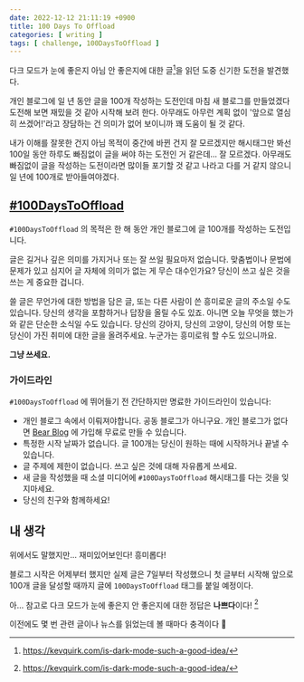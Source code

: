 ```yaml
---
date: 2022-12-12 21:11:19 +0900
title: 100 Days To Offload
categories: [ writing ]
tags: [ challenge, 100DaysToOffload ]
---
```


다크 모드가 눈에 좋은지 아님 안 좋은지에 대한 글[^is-dark-mode-good-or-bad]을 읽던 도중 신기한 도전을 발견했다.

[^is-dark-mode-good-or-bad]: <https://kevquirk.com/is-dark-mode-such-a-good-idea/>

개인 블로그에 일 년 동안 글을 100개 작성하는 도전인데 마침 새 블로그를 만들었겠다 도전해 보면 재밌을 것 같아 시작해 보려 한다. 아무래도 아무런 계획 없이 '앞으로 열심히 쓰겠어!'라고 장담하는 건 의미가 없어 보이니까 꽤 도움이 될 것 같다.

내가 이해를 잘못한 건지 아님 목적이 중간에 바뀐 건지 잘 모르겠지만 해시태그만 봐선 100일 동안 하루도 빠짐없이 글을 써야 하는 도전인 거 같은데... 잘 모르겠다. 아무래도 빠짐없이 글을 작성하는 도전이라면 많이들 포기할 것 같고 나라고 다를 거 같지 않으니 일 년에 100개로 받아들여야겠다.


## [#100DaysToOffload](https://100daystooffload.com/)
`#100DaysToOffload` 의 목적은 한 해 동안 개인 블로그에 글 100개를 작성하는 도전입니다.

글은 길거나 깊은 의미를 가지거나 또는 잘 쓰일 필요마저 없습니다. 맞춤법이나 문법에 문제가 있고 심지어 글 자체에 의미가 없는 게 무슨 대수인가요? 당신이 쓰고 싶은 것을 쓰는 게 중요한 겁니다.

쓸 글은 무언가에 대한 방법을 담은 글, 또는 다른 사람이 쓴 흥미로운 글의 주소일 수도 있습니다. 당신의 생각을 포함하거나 답장을 올릴 수도 있죠. 아니면 오늘 무엇을 했는가와 같은 단순한 소식일 수도 있습니다. 당신의 강아지, 당신의 고양이, 당신의 어항 또는 당신이 가진 취미에 대한 글을 올려주세요. 누군가는 흥미로워 할 수도 있으니까요.

**그냥 쓰세요.**

### 가이드라인
`#100DaysToOffload` 에 뛰어들기 전 간단하지만 명료한 가이드라인이 있습니다:

- 개인 블로그 속에서 이뤄져야합니다. 공동 블로그가 아니구요. 개인 블로그가 없다면 [Bear Blog](https://bearblog.dev/) 에 가입해 무료로 만들 수 있습니다.
- 특정한 시작 날짜가 없습니다. 글 100개는 당신이 원하는 때에 시작하거나 끝낼 수 있습니다.
- 글 주제에 제한이 없습니다. 쓰고 싶은 것에 대해 자유롭게 쓰세요.
- 새 글을 작성했을 때 소셜 미디어에 `#100DaysToOffload` 해시태그를 다는 것을 잊지마세요.
- 당신의 친구와 함께하세요!


## 내 생각

위에서도 말했지만... 재미있어보인다! 흥미롭다!

블로그 시작은 어제부터 했지만 실제 글은 7일부터 작성했으니 첫 글부터 시작해 앞으로 100개 글을 달성할 때까지 글에 `100DaysToOffload` 태그를 붙일 예정이다.

아... 참고로 다크 모드가 눈에 좋은지 안 좋은지에 대한 정답은 **나쁘다**이다! [^is-dark-mode-good-or-bad] 

이전에도 몇 번 관련 글이나 뉴스를 읽었는데 볼 때마다 충격이다 :exploding_head: